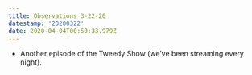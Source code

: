 ```yaml
---
title: Observations 3-22-20
datestamp: '20200322'
date: 2020-04-04T00:50:33.979Z
---
```

- Another episode of the Tweedy Show (we’ve been streaming every night).
